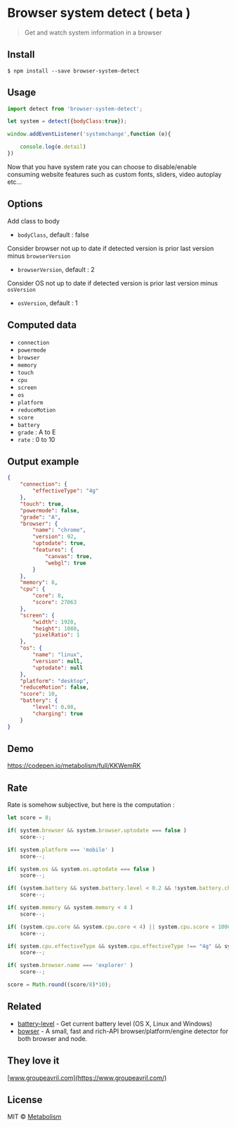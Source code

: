# Browser system detect ( beta )

> Get and watch system information in a browser


## Install

```
$ npm install --save browser-system-detect
```


## Usage

```js
import detect from 'browser-system-detect';

let system = detect({bodyClass:true});

window.addEventListener('systemchange',function (e){

    console.log(e.detail)
})
```

Now that you have system rate you can choose to disable/enable consuming website features such as custom fonts, sliders, video autoplay etc...


## Options

Add class to body
- `bodyClass`, default : false

Consider browser not up to date if detected version is prior last version minus `browserVersion`
- `browserVersion`, default : 2

Consider OS not up to date if detected version is prior last version minus `osVersion`
- `osVersion`, default : 1


## Computed data

- `connection`
- `powermode`
- `browser`
- `memory`
- `touch`
- `cpu`
- `screen`
- `os`
- `platform`
- `reduceMotion`
- `score`
- `battery`
- `grade` : A to E
- `rate` : 0 to 10


## Output example

```json
{
    "connection": {
        "effectiveType": "4g"
    },
    "touch": true,
    "powermode": false,
    "grade": "A",
    "browser": {
        "name": "chrome",
        "version": 92,
        "uptodate": true,
        "features": {
            "canvas": true,
            "webgl": true
        }
    },
    "memory": 8,
    "cpu": {
        "core": 8,
        "score": 27063
    },
    "screen": {
        "width": 1920,
        "height": 1080,
        "pixelRatio": 1
    },
    "os": {
        "name": "linux",
        "version": null,
        "uptodate": null
    },
    "platform": "desktop",
    "reduceMotion": false,
    "score": 10,
    "battery": {
        "level": 0.98,
        "charging": true
    }
}
```


## Demo

https://codepen.io/metabolism/full/KKWemRK


## Rate

Rate is somehow subjective, but here is the computation :

```js
let score = 8;

if( system.browser && system.browser.uptodate === false )
    score--;

if( system.platform === 'mobile' )
    score--;

if( system.os && system.os.uptodate === false )
    score--;

if( (system.battery && system.battery.level < 0.2 && !system.battery.charging) || system.powermode )
    score--;

if( system.memory && system.memory < 4 )
    score--;

if( (system.cpu.core && system.cpu.core < 4) || system.cpu.score < 10000 )
    score--;

if( system.cpu.effectiveType && system.cpu.effectiveType !== "4g" && system.cpu.effectiveType !== "wifi" )
    score--;

if( system.browser.name === 'explorer' )
    score--;

score = Math.round((score/8)*10);
```


## Related

* [battery-level](https://github.com/gillstrom/battery-level) - Get current battery level (OS X, Linux and Windows)
* [bowser](https://github.com/lancedikson/bowser) - A small, fast and rich-API browser/platform/engine detector for both browser and node.


## They love it

[www.groupeavril.com](https://www.groupeavril.com/)


## License

MIT © [Metabolism](http://github.com/wearemetabolism)
